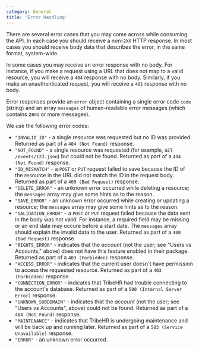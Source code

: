 ```yaml
---
category: General
title: 'Error Handling'
---
```


There are several error cases that you may come across while consuming the API. In each case you should
receive a non-`2XX` HTTP response. In most cases you should receive body data that describes the error,
in the same format, system-wide.

In some cases you may receive an error response with no body. For instance, if you make a request using
a URL that does not map to a valid resource, you will receive a `404` response with no body. Similarly,
if you make an unauthenticated request, you will receive a `401` response with no body.

Error responses provide an `error` object containing a single error code `code` (string) and an array
`messages` of human-readable error messages (which contains zero or more messages).

We use the following error codes:

- `"INVALID_ID"` - a single resource was requested but no ID was provided. Returned as part of a `404 (Not Found)` response.
- `"NOT_FOUND"` - a single resource was requested (for example, `GET /events/123.json`) but could not be found. Returned as part of a `404 (Not Found)` response.
- `"ID_MISMATCH"` - a `POST` or `PUT` request failed to save because the ID of the resource in the URL did not match the ID in the request body. Returned as part of a `400 (Bad Request)` response.
- `"DELETE_ERROR"` - an unknown error occurred while deleting a resource; the `messages` array may give some hints as to the reason.
- `"SAVE_ERROR"` - an unknown error occurred while creating or updating a resource; the `messages` array may give some hints as to the reason.
- `"VALIDATION_ERROR"` - a `POST` or `PUT` request failed because the data sent in the body was not valid. For instance, a required field may be missing or an end date may occure before a start date. The `messages` array should explain the invalid data to the user. Returned as part of a `400 (Bad Request)` response.
- `"RIGHTS_ERROR"` - indicates that the *account* (not the user; see "Users vs Accounts," above) does not have this feature enabled in their package. Returned as part of a `403 (Forbidden)` response.
- `"ACCESS_ERROR"` - indicates that the current user doesn't have permission to access the requested resource. Returned as part of a `403 (Forbidden)` response.
- `"CONNECTION_ERROR"` - indicates that TribeHR had trouble connecting to the account's database. Returned as part of a `500 (Internal Server Error)` response.
- `"UNKNOWN_SUBDOMAIN"` - indicates that the *account* (not the user; see "Users vs Accounts", above) could not be found. Returned as part of a `404 (Not Found)` response.
- `"MAINTENANCE"` - indicates that TribeHR is undergoing maintenance and will be back up and running later. Returned as part of a `503 (Service Unavailable)` response.
- `"ERROR"` - an unknown error occurred.